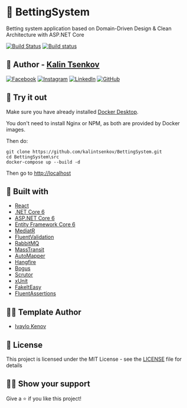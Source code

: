 # 🎰 BettingSystem

Betting system application based on Domain-Driven Design & Clean Architecture with ASP.NET Core

[![Build Status](https://dev.azure.com/Tsenkow/BettingSystem/_apis/build/status/kalintsenkov.BettingSystem?branchName=main)](https://dev.azure.com/Tsenkow/BettingSystem/_build/latest?definitionId=7&branchName=main) [![Build status](https://ci.appveyor.com/api/projects/status/hapt0atufncgqgiw?svg=true)](https://ci.appveyor.com/project/kalintsenkov/bettingsystem)

## :boy: Author - [Kalin Tsenkov](https://github.com/kalintsenkov)

[![Facebook](https://img.shields.io/badge/kalin.tsenkow-%231877F2.svg?style=for-the-badge&logo=Facebook&logoColor=white)](https://www.facebook.com/kalin.tsenkow/) [![Instagram](https://img.shields.io/badge/kalintsenkov-%23E4405F.svg?style=for-the-badge&logo=Instagram&logoColor=white)](https://www.instagram.com/kalintsenkov/) [![LinkedIn](https://img.shields.io/badge/kalintsenkov-%230077B5.svg?style=for-the-badge&logo=linkedin&logoColor=white)](https://www.linkedin.com/in/kalintsenkov/) [![GitHub](https://img.shields.io/badge/kalintsenkov-%23121011.svg?style=for-the-badge&logo=github&logoColor=white)](https://github.com/kalintsenkov)

## :eyes: Try it out
Make sure you have already installed [Docker Desktop](https://docs.docker.com/docker-for-windows/install/).

You don't need to install Nginx or NPM, as both are provided by Docker images.

Then do:

```
git clone https://github.com/kalintsenkov/BettingSystem.git
cd BettingSystem\src
docker-compose up --build -d
```

Then go to [http://localhost](http://localhost)

## :construction_worker: Built with

- [React](https://github.com/facebook/react) 
- [.NET Core 6](https://github.com/dotnet/core) 
- [ASP.NET Core 6](https://github.com/dotnet/aspnetcore)
- [Entity Framework Core 6](https://github.com/dotnet/efcore)
- [MediatR](https://github.com/jbogard/MediatR)
- [FluentValidation](https://github.com/FluentValidation/FluentValidation)
- [RabbitMQ](https://github.com/rabbitmq)
- [MassTransit](https://github.com/MassTransit/MassTransit)
- [AutoMapper](https://github.com/AutoMapper/AutoMapper)
- [Hangfire](https://github.com/HangfireIO/Hangfire)
- [Bogus](https://github.com/bchavez/Bogus)
- [Scrutor](https://github.com/khellang/Scrutor)
- [xUnit](https://github.com/xunit/xunit)
- [FakeItEasy](https://github.com/FakeItEasy/FakeItEasy)
- [FluentAssertions](https://github.com/fluentassertions/fluentassertions)

## 👨‍💻 Template Author

- [Ivaylo Kenov](https://github.com/ivaylokenov)

## :pencil: License

This project is licensed under the MIT License - see the [LICENSE](LICENSE) file for details

## :man_astronaut: Show your support

Give a :star: if you like this project!
